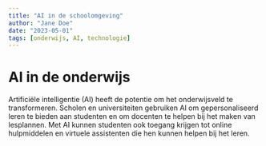 ```yaml
---
title: "AI in de schoolomgeving"
author: "Jane Doe"
date: "2023-05-01"
tags: [onderwijs, AI, technologie]
---
```


# AI in de onderwijs
Artificiële intelligentie (AI) heeft de potentie om het onderwijsveld te transformeren. Scholen en universiteiten gebruiken AI om gepersonaliseerd leren te bieden aan studenten en om docenten te helpen bij het maken van lesplannen. Met AI kunnen studenten ook toegang krijgen tot online hulpmiddelen en virtuele assistenten die hen kunnen helpen bij het leren.